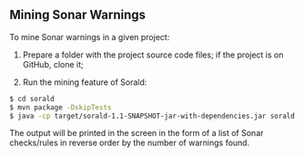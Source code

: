 ## Mining Sonar Warnings

To mine Sonar warnings in a given project:

1) Prepare a folder with the project source code files; if the project is on GitHub, clone it;

2) Run the mining feature of Sorald:

```bash
$ cd sorald
$ mvn package -DskipTests
$ java -cp target/sorald-1.1-SNAPSHOT-jar-with-dependencies.jar sorald.MineSonarWarnings --originalFilesPath <path to the source code folder of the project>
```

The output will be printed in the screen in the form of a list of Sonar checks/rules in reverse order by the number of warnings found.
